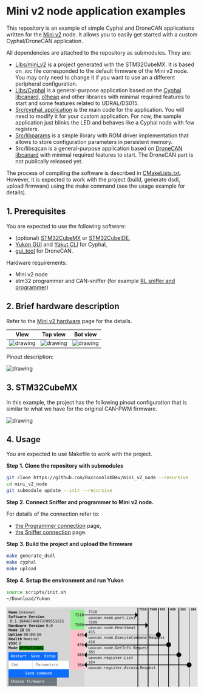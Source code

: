 # Mini v2 node application examples

This repository is an example of simple Cyphal and DroneCAN applications written for the [Mini v2](https://docs.raccoonlab.co/guide/can_pwm/can_pwm_mini_v2.html#pinout) node. It allows you to easily get started with a custom Cyphal/DroneCAN application.

All dependencies are attached to the repository as submodules. They are:

- [Libs/mini_v2](https://github.com/RaccoonLabHardware/mini_v2_ioc) is a project generated with the STM32CubeMX. It is based on .ioc file corresponded to the default firmware of the Mini v2 node. You may only need to change it if you want to use an a different peripheral configuration.
- [Libs/Cyphal](https://github.com/RaccoonlabDev/libcanard_cyphal_application) is a general-purpose application based on the [Cyphal libcanard](https://github.com/OpenCyphal/libcanard), [o1heap](https://github.com/pavel-kirienko/o1heap) and other libraries with minimal required features to start and some features related to UDRAL/DS015.
- [Src/cyphal_application](Src/cyphal_application) is the main code for the application. You will need to modify it for your custom application. For now, the sample application just blinks the LED and behaves like a Cyphal node with few registers.
- [Src/libparams](https://github.com/PonomarevDA/libparams) is a simple library with ROM driver implementation that allows to store configuration parameters in persistent memory.
- Src/libsqcan is a general-purpose application based on [DroneCAN libcanard](https://github.com/dronecan/libcanard) with minimal required features to start. The DroneCAN part is not publically released yet.

The process of compiling the software is described in [CMakeLists.txt](CMakeLists.txt). However, it is expected to work with the project (build, generate dsdl, upload firmware) using the make command (see the usage example for details).

## 1. Prerequisites

You are expected to use the following software:
- (optional) [STM32CubeMX](https://www.st.com/en/development-tools/stm32cubemx.html) or [STM32CubeIDE](https://www.st.com/en/development-tools/stm32cubeide.html),
- [Yukon GUI](https://github.com/OpenCyphal-Garage/yukon) and [Yakut CLI](https://github.com/OpenCyphal/yakut) for Cyphal,
- [gui_tool](https://dronecan.github.io/GUI_Tool/Overview/) for DroneCAN.

Hardware requirements:
- Mini v2 node
- stm32 programmer and CAN-sniffer (for example [RL sniffer and programmer](https://docs.raccoonlab.co/guide/programmer_sniffer/))


## 2. Brief hardware description

Refer to the [Mini v2 hardware](https://docs.raccoonlab.co/guide/can_pwm/can_pwm_mini_v2.html#pinout) page for the details.

| View | Top view | Bot view |
| ---- | --- | ------ |
| <img src="https://docs.raccoonlab.co/assets/img/mini_v2_view.bbf1e631.png" alt="drawing"> | <img src="https://docs.raccoonlab.co/assets/img/mini_v2_view_top.6b0ef99e.png" alt="drawing"> | <img src="https://docs.raccoonlab.co/assets/img/mini_v2_view_bottom.ee41f6d5.png" alt="drawing">|

Pinout description:

<img src="https://docs.raccoonlab.co/assets/img/mini_v2_pinout.c14a3021.png" alt="drawing">

## 3. STM32CubeMX

In this example, the project has the following pinout configuration that is similar to what we have for the original CAN-PWM firmware.

<img src="https://raw.githubusercontent.com/RaccoonLabHardware/mini_v2_stm32cubemx_project/main/Assets/stm32cubemx.png" alt="drawing">

## 4. Usage

You are expected to use Makefile to work with the project.

**Step 1. Clone the repository with submodules**

```bash
git clone https://github.com/RaccoonlabDev/mini_v2_node --recursive
cd mini_v2_node
git submodule update --init --recursive
```

**Step 2. Connect Sniffer and programmer to Mini v2 node.**

For details of the connection refer to:
- [the Programmer connection](https://docs.raccoonlab.co/guide/programmer_sniffer/programmer.html) page,
- [the Sniffer connection](https://docs.raccoonlab.co/guide/programmer_sniffer/sniffer.html#_4-1-cyphal-usage) page.

**Step 3. Build the project and upload the firmware**

```bash
make generate_dsdl
make cyphal
make upload
```

**Step 4. Setup the environment and run Yukon**

```bash
source scripts/init.sh
~/Download/Yukon
```

<img src="assets/yukon.png" alt="drawing">
